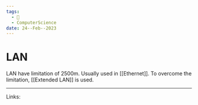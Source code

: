 ```yaml
---
tags:
  - 🌱
  - ComputerScience
date: 24--Feb--2023
---
```


# LAN

LAN have limitation of 2500m.
Usually used in [[Ethernet]]. To overcome the limitation, [[Extended LAN]] is used.

---
Links: 
